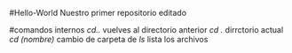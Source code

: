 #Hello-World
Nuestro primer repositorio editado

#comandos internos
*cd..* vuelves al directorio anterior
*cd .* dirrctorio actual
*cd (nombre)* cambio de carpeta de
*ls* lista los archivos